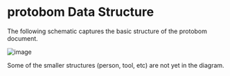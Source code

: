 # protobom Data Structure

The following schematic captures the basic structure of the protobom
document.

![image](https://github.com/bom-squad/protobom/assets/3935899/ac22d8d6-d13e-47cb-8db7-cbb7ffcd1fec)

Some of the smaller structures (person, tool, etc) are not yet
in the diagram.
